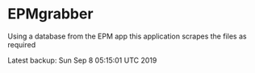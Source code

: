 # EPMgrabber
Using a database from the EPM app this application scrapes the files as required


Latest backup: Sun Sep 8 05:15:01 UTC 2019
